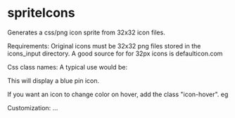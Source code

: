 # spriteIcons
Generates a css/png icon sprite from 32x32 icon files.

Requirements: 
Original icons must be 32x32 png files stored in the icons_input directory. A good source for for 32px icons is defaulticon.com

Css class names: 
A typical use would be: 

<span class="icon icon-pin icon-blue"></span>

This will display a blue pin icon. 

If you want an icon to change color on hover, add the class "icon-hover". eg

<span class="icon icon-pin icon-white icon-hover"></span>

Customization: 
...

